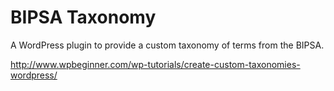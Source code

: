 # BIPSA Taxonomy
A WordPress plugin to provide a custom taxonomy of terms from the BIPSA.

http://www.wpbeginner.com/wp-tutorials/create-custom-taxonomies-wordpress/
